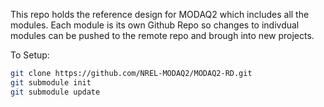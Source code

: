 This repo holds the reference design for MODAQ2 which includes all the modules. Each module is its own Github Repo so changes to indivdual modules can be pushed to the remote repo and brough into new projects.

To Setup:
```bash
git clone https://github.com/NREL-MODAQ2/MODAQ2-RD.git
git submodule init
git submodule update
```